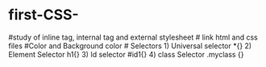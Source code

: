 # first-CSS-
#study of inline tag, internal tag and external stylesheet      # link html and css files   #Color and Background color  # Selectors 1) Universal selector *{}    2) Element Selector h1{}   3) Id selector #id1{}   4) class Selector .myclass {}  
